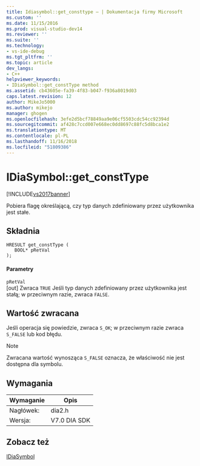 ```yaml
---
title: Idiasymbol::get_consttype — | Dokumentacja firmy Microsoft
ms.custom: ''
ms.date: 11/15/2016
ms.prod: visual-studio-dev14
ms.reviewer: ''
ms.suite: ''
ms.technology:
- vs-ide-debug
ms.tgt_pltfrm: ''
ms.topic: article
dev_langs:
- C++
helpviewer_keywords:
- IDiaSymbol::get_constType method
ms.assetid: cb43605e-fa39-4f83-b047-f936a8019d03
caps.latest.revision: 12
author: MikeJo5000
ms.author: mikejo
manager: ghogen
ms.openlocfilehash: 3efe2d5bcf78849aa9e06cf5503cdc54cc92394d
ms.sourcegitcommit: af428c7ccd007e668ec0dd8697c88fc5d8bca1e2
ms.translationtype: MT
ms.contentlocale: pl-PL
ms.lasthandoff: 11/16/2018
ms.locfileid: "51809386"
---
```

# <a name="idiasymbolgetconsttype"></a>IDiaSymbol::get_constType
[!INCLUDE[vs2017banner](../../includes/vs2017banner.md)]

Pobiera flagę określającą, czy typ danych zdefiniowany przez użytkownika jest stałe.  
  
## <a name="syntax"></a>Składnia  
  
```cpp#  
HRESULT get_constType (   
   BOOL* pRetVal  
);  
```  
  
#### <a name="parameters"></a>Parametry  
 `pRetVal`  
 [out] Zwraca `TRUE` Jeśli typ danych zdefiniowany przez użytkownika jest stałą; w przeciwnym razie, zwraca `FALSE`.  
  
## <a name="return-value"></a>Wartość zwracana  
 Jeśli operacja się powiedzie, zwraca `S_OK`; w przeciwnym razie zwraca `S_FALSE` lub kod błędu.  
  
> [!NOTE]
>  Zwracana wartość wynosząca `S_FALSE` oznacza, że właściwość nie jest dostępna dla symbolu.  
  
## <a name="requirements"></a>Wymagania  
  
|Wymaganie|Opis|  
|-----------------|-----------------|  
|Nagłówek:|dia2.h|  
|Wersja:|V7.0 DIA SDK|  
  
## <a name="see-also"></a>Zobacz też  
 [IDiaSymbol](../../debugger/debug-interface-access/idiasymbol.md)



